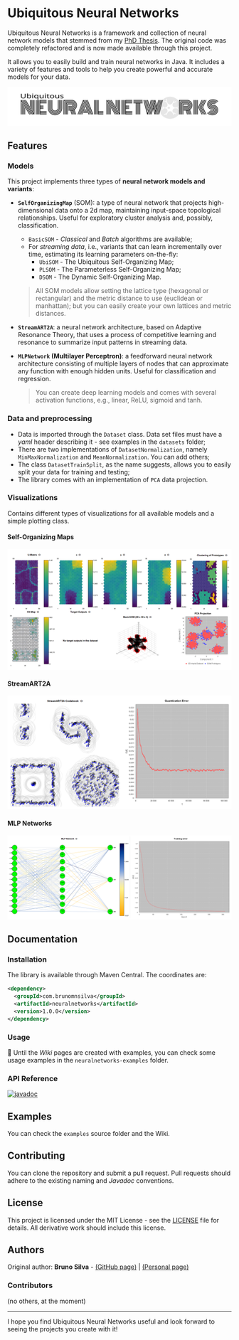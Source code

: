 # Ubiquitous Neural Networks

Ubiquitous Neural Networks is a framework and collection of neural network models that stemmed from my
[PhD Thesis](http://hdl.handle.net/10362/19974). The original code was completely refactored and is
now made available through this project. 

It allows you to easily build and train neural networks in Java. 
It includes a variety of features and tools to help you create powerful and accurate models for your data.

![](assets/logo.svg)

## Features

### Models

This project implements three types of **neural network models and variants**:

- **`SelfOrganizingMap`** (SOM): a type of neural network that projects high-dimensional data onto a 2d map, maintaining input-space topological relationships. Useful for exploratory cluster analysis and, possibly, classification.
  - `BasicSOM` - *Classical* and *Batch* algorithms are available;
  - For *streaming data*, i.e., variants that can learn incrementally over time, estimating its learning parameters on-the-fly:
    - `UbiSOM` - The Ubiquitous Self-Organizing Map;
    - `PLSOM` - The Parameterless Self-Organizing Map;
    - `DSOM` - The Dynamic Self-Organizing Map.

  > All SOM models allow setting the lattice type (hexagonal or rectangular) and the metric distance to use (euclidean or manhattan); but you
  > can easily create your own lattices and metric distances. 

- **`StreamART2A`**: a neural network architecture, based on Adaptive Resonance Theory, that uses a process of competitive learning and resonance to summarize input patterns in streaming data.

- **`MLPNetwork` (Multilayer Perceptron)**: a feedforward neural network architecture consisting of multiple layers of nodes that can approximate any function with enough hidden units. Useful for classification and regression.

  > You can create deep learning models and comes with several activation functions, e.g., linear, ReLU, sigmoid and tanh.

### Data and preprocessing

- Data is imported through the `Dataset` class. Data set files must have a *yaml* header describing it - see examples in the `datasets` folder;
- There are two implementations of `DatasetNormalization`, namely `MinMaxNormalization` and `MeanNormalization`. You can add others;
- The class `DatasetTrainSplit`, as the name suggests, allows you to easily split your data for training and testing;
- The library comes with an implementation of `PCA` data projection.

### Visualizations

Contains different types of visualizations for all available models and a simple plotting class.

#### Self-Organizing Maps

![](assets/som-visualizations-example.png)

#### StreamART2A

![](assets/streamart2a-visualizations-example.png)

#### MLP Networks

![](assets/mlp-visualizations-example.png)

## Documentation

### Installation

The library is available through Maven Central. The coordinates are:

```xml
<dependency>
  <groupId>com.brunomnsilva</groupId>
  <artifactId>neuralnetworks</artifactId>
  <version>1.0.0</version>
</dependency>
```
### Usage

:construction: Until the *Wiki* pages are created with examples, you can check some usage examples in the `neuralnetworks-examples` folder.

### API Reference

[![javadoc](https://javadoc.io/badge2/com.brunomnsilva/neuralnetworks/javadoc.svg)](https://javadoc.io/doc/com.brunomnsilva/neuralnetworks)

## Examples

You can check the `examples` source folder and the Wiki.

## Contributing

You can clone the repository and submit a pull request. Pull requests should adhere to the existing naming and *Javadoc* conventions.

## License

This project is licensed under the MIT License - see the [LICENSE](LICENSE) file for details. 
All derivative work should include this license.

## Authors

Original author: **Bruno Silva** - [(GitHub page)](https://github.com/brunomnsilva) | [(Personal page)](https://www.brunomnsilva.com/)

### Contributors

(no others, at the moment)

---

I hope you find Ubiquitous Neural Networks useful and look forward to seeing the projects you create with it!